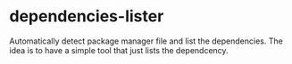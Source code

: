 # dependencies-lister
Automatically detect package manager file and list the dependencies. The idea is to have a simple tool that just lists the dependcency.
